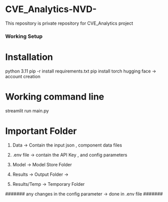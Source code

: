 # CVE_Analytics-NVD-
This repository is private repository for CVE_Analytics project

### Working Setup 

# Installation 
python 3.11
pip -r install requirements.txt 
pip install torch 
hugging face -> account creation 

# Working command line 

streamlit run main.py 


# Important Folder 
1. Data -> Contain the input json , component data files 

2. .env file -> contain the API Key , and config parameters 

3. Model -> Model Store Folder 

4. Results -> Output Folder -> 

5. Results/Temp -> Temporary Folder 


####### any changes in the config parameter -> done in .env file #######
